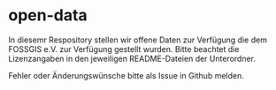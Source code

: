 # open-data

In diesemr Respository stellen wir offene Daten zur Verfügung die dem FOSSGIS e.V. zur Verfügung gestellt wurden. Bitte beachtet die Lizenzangaben in den jeweiligen README-Dateien der Unterordner.

Fehler oder Änderungswünsche bitte als Issue in Github melden.




